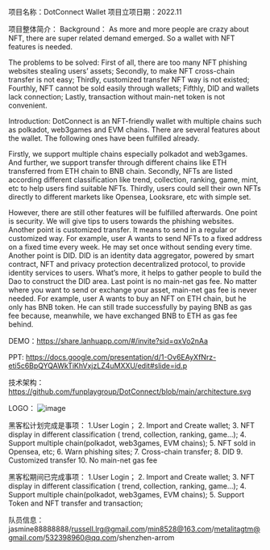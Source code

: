 项目名称：DotConnect Wallet
项目立项日期：2022.11

项目整体简介：
Background：
As more and more people are crazy about NFT, there are super related demand emerged. So a wallet with NFT features is needed.

The problems to be solved: 
First of all, there are too many NFT phishing websites stealing users’ assets;
Secondly, to make NFT cross-chain transfer is not easy;
Thirdly, customized transfer NFT way is not existed;
Fourthly, NFT cannot be sold easily through wallets;
Fifthly, DID and wallets lack connection;
Lastly, transaction without main-net token is not convenient.

Introduction: 
DotConnect is an NFT-friendly wallet with multiple chains such as polkadot, web3games and EVM chains. 
There are several features about the wallet. 
The following ones have been fulfilled already.

Firstly, we support multiple chains especially polkadot and web3games. And further, we support transfer through different chains like ETH transferred from ETH chain to BNB chain. 
Secondly, NFTs are listed according different classification like trend, collection, ranking, game, mint, etc to help users find suitable NFTs.
Thirdly, users could sell their own NFTs directly to different markets like Opensea, Looksrare, etc with simple set. 

However, there are still other features will be fulfilled afterwards.
One point is security. We will give tips to users towards the phishing websites.
Another point is customized transfer. It means to send in a regular or customized way. For example, user A wants to send NFTs to a fixed address on a fixed time every week. He may set once without sending every time.
Another point is DID. DID is an identity data aggregator, powered by smart contract, NFT and privacy protection decentralized protocol, to provide identity services to users. What’s more, it helps to gather people to build the Dao to construct the DID area.
Last point is no main-net gas fee. No matter where you want to send or exchange your asset, main-net gas fee is never needed. For example, user A wants to buy an NFT on ETH chain, but he only has BNB token. He can still trade successfully by paying BNB as gas fee because, meanwhile, we have exchanged BNB to ETH as gas fee behind.


DEMO：https://share.lanhuapp.com/#/invite?sid=qxVo2nAa

PPT: https://docs.google.com/presentation/d/1-Ov6EAyXfNrz-eti5c6BpQYQAWkTiKhVxjzLZ4uMXXU/edit#slide=id.p

技术架构：https://github.com/funplaygroup/DotConnect/blob/main/architecture.svg


LOGO：
![image](https://user-images.githubusercontent.com/44957477/209666226-0006fd70-5ebc-4bea-808c-b9932e951d10.png)



黑客松计划完成是事项：
1.User Login；
2. Import and Create wallet;
3. NFT display in different classification ( trend, collection, ranking, game…);
4. Support multiple chain(polkadot, web3games, EVM chains);
5. NFT sold in Opensea, etc;
6. Warn phishing sites;
7. Cross-chain transfer;
8. DID
9. Customized transfer
10. No main-net gas fee


黑客松期间已完成事项：
1.User Login；
2. Import and Create wallet;
3. NFT display in different classification ( trend, collection, ranking, game…);
4. Support multiple chain(polkadot, web3games, EVM chains);
5. Support Token and NFT transfer and transaction;

       

队员信息：jasmine88888888/russell.lrg@gmail.com/min8528@163.com/metalitagtm@gmail.com/532398960@qq.com/shenzhen-arrom
